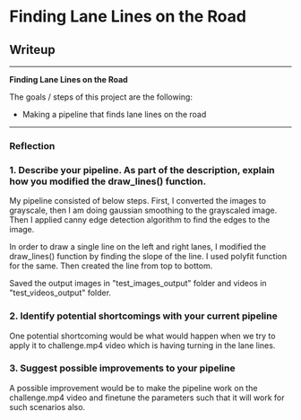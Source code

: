 # **Finding Lane Lines on the Road** 

## Writeup

---

**Finding Lane Lines on the Road**

The goals / steps of this project are the following:
* Making a pipeline that finds lane lines on the road



[//]: # (Image References)

[image1]: ./examples/grayscale.jpg "Grayscale"

---

### Reflection

### 1. Describe your pipeline. As part of the description, explain how you modified the draw_lines() function.

My pipeline consisted of below steps. 
First, I converted the images to grayscale, then I am doing gaussian smoothing to the grayscaled image.
Then I applied canny edge detection algorithm to find the edges to the image.

In order to draw a single line on the left and right lanes, I modified the draw_lines() function by finding the slope of the line. I used polyfit function for the same. Then created the line from top to bottom.

Saved the output images in "test_images_output" folder and videos in "test_videos_output" folder.



### 2. Identify potential shortcomings with your current pipeline


One potential shortcoming would be what would happen when we try to apply it to challenge.mp4 video which is having turning in the lane lines.


### 3. Suggest possible improvements to your pipeline

A possible improvement would be to make the pipeline work on the challenge.mp4 video and finetune  the parameters such that it will work for such scenarios also. 

